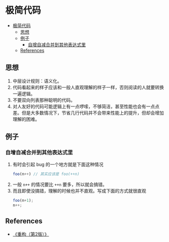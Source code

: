 # 极简代码

<!-- TOC -->

- [极简代码](#极简代码)
    - [思想](#思想)
    - [例子](#例子)
        - [自增自减合并到其他表达式里](#自增自减合并到其他表达式里)
    - [References](#references)

<!-- /TOC -->


## 思想
1. 中层设计规则：语义化。
2. 代码看起来的样子应该和一般人直观理解的样子一样，否则阅读的人就要转换一遍逻辑。
3. 不要双向列表那种聪明的代码。
4. 对人友好的代码可能逻辑上有一点啰嗦，不够简洁，甚至性能也会有一点点差。但是大多数情况下，节省几行代码并不会带来性能上的提升，但却会增加理解的困难。


## 例子
### 自增自减合并到其他表达式里
1. 有时会引起 bug 的一个地方就是下面这种情况
    ```js
    foo(n++) // 其实应该是 foo(++n)
    ```
2. 一般 `n++` 的情况要比 `++n` 要多，所以就会搞错。
3. 而且即使没搞错，理解的时候也并不直观。写成下面的方式就很直观
    ```js
    foo(n+1);
    n++;
    ```


## References
* [《重构（第2版）》](https://book.douban.com/subject/33400354/)
